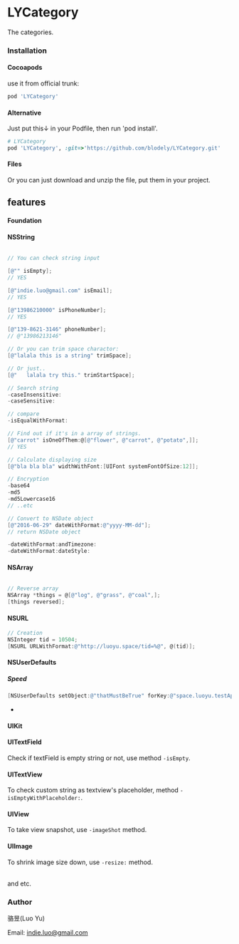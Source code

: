 # LYCategory

The categories.

### Installation

#### Cocoapods

use it from official trunk:

```sh
pod 'LYCategory'
```

#### Alternative

Just put this↓ in your Podfile, then run 'pod install'.

~~~ruby
# LYCategory
pod 'LYCategory', :git=>'https://github.com/blodely/LYCategory.git'
~~~

#### Files

Or you can just download and unzip the file, put them in your project.

## features

#### Foundation

#### NSString

~~~objective-c

// You can check string input

[@"" isEmpty];
// YES

[@"indie.luo@gmail.com" isEmail];
// YES

[@"13986210000" isPhoneNumber];
// YES

[@"139-8621-3146" phoneNumber];
// @"13986213146"

// Or you can trim space charactor:
[@"lalala this is a string" trimSpace];

// Or just..
[@"   lalala try this." trimStartSpace];

// Search string
-caseInsensitive:
-caseSensitive:

// compare
-isEqualWithFormat:

// Find out if it's in a array of strings.
[@"carrot" isOneOfThem:@[@"flower", @"carrot", @"potato",]];
// YES

// Calculate displaying size
[@"bla bla bla" widthWithFont:[UIFont systemFontOfSize:12]];

// Encryption
-base64
-md5
-md5Lowercase16
// ..etc

// Convert to NSDate object
[@"2016-06-29" dateWithFormat:@"yyyy-MM-dd"];
// return NSDate object

-dateWithFormat:andTimezone:
-dateWithFormat:dateStyle:

~~~

#### NSArray

~~~objective-c

// Reverse array
NSArray *things = @[@"log", @"grass", @"coal",];
[things reversed];

~~~


#### NSURL

~~~objective-c
// Creation
NSInteger tid = 10504;
[NSURL URLWithFormat:@"http://luoyu.space/tid=%@", @(tid)];

~~~

#### NSUserDefaults

##### Speed
~~~objective-c
[NSUserDefaults setObject:@"thatMustBeTrue" forKey:@"space.luoyu.testApp.config.isThatTrue"];
~~~

-
#### UIKit

#### UITextField

Check if textField is empty string or not, use method `-isEmpty`.

#### UITextView

To check custom string as textview's placeholder, method `-isEmptyWithPlaceholder:`.

#### UIView

To take view snapshot, use `-imageShot` method.

#### UIImage

To shrink image size down, use `-resize:` method.

<br>
and etc.

### Author

骆昱(Luo Yu)

Email: [indie.luo@gmail.com](mailto:indie.luo@gmail.com)

<br><br><br>

